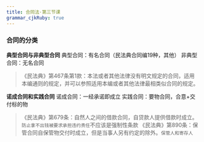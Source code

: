 ```yaml
---
title: 合同法·第三节课
grammar_cjkRuby: true
---
```

### 合同的分类

**典型合同与非典型合同**
典型合同：有名合同（民法典合同编19种，其他）
非典型合同：无名合同

>《民法典》第467条第1款：本法或者其他法律没有明文规定的合同，适用本编通则的规定，并可以参照适用本编或者其他法律最相类似合同的规定。

**诺成合同和实践合同**
诺成合同：一经承诺即成立
实践合同：要物合同，合意+交付标的物
>《民法典》第679条：自然人之间的借款合同，自贷款人提供借款时成立。`防止拿不出钱被要求承担违约责任`不应该是强制性条款
《民法典》第890条：保管合同自保管物交付时成立，但是当事人另有约定的除外。`保管人和寄存人`